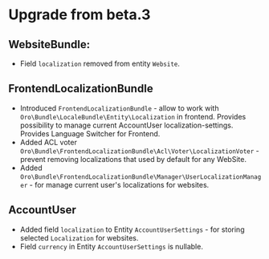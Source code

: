 Upgrade from beta.3
===================

WebsiteBundle:
--------------
- Field `localization` removed from entity `Website`.

FrontendLocalizationBundle
--------------------------
- Introduced `FrontendLocalizationBundle` - allow to work with `Oro\Bundle\LocaleBundle\Entity\Localization` in 
frontend. Provides possibility to manage current AccountUser localization-settings. Provides Language Switcher for 
Frontend.
- Added ACL voter `Oro\Bundle\FrontendLocalizationBundle\Acl\Voter\LocalizationVoter` - prevent removing localizations 
that used by default for any WebSite.
- Added `Oro\Bundle\FrontendLocalizationBundle\Manager\UserLocalizationManager` - for manage current user's 
localizations for websites.

AccountUser
-----------
- Added field `localization` to Entity `AccountUserSettings` - for storing selected `Localization` for websites.
- Field `currency` in Entity `AccountUserSettings` is nullable.

